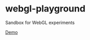 # webgl-playground
Sandbox for WebGL experiments 

[Demo](http://htmlpreview.github.io/?https://github.com/whiletrueaddbeer/webgl-playground/blob/master/src/playground.html)
